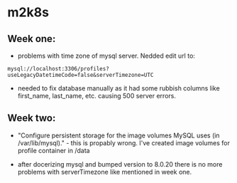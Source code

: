 # m2k8s

## Week one:
- problems with time zone of mysql server. Nedded edit url to:

```mysql://localhost:3306/profiles?useLegacyDatetimeCode=false&serverTimezone=UTC```

- needed to fix database manually as it had some rubbish columns like first_name, last_name, etc. causing 500 server errors.

## Week two:

- "Configure persistent storage for the image volumes MySQL uses (in /var/lib/mysql)." - this is propably wrong. I've created image volumes for profile container in /data

- after docerizing mysql and bumped version to 8.0.20 there is no more problems with serverTimezone like mentioned in week one.
